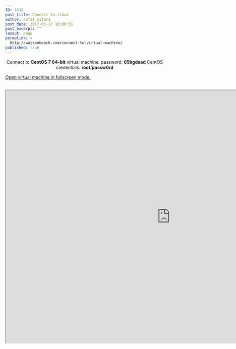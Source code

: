 ```yaml
---
ID: 3318
post_title: Connect to cloud
author: rafal sitarz
post_date: 2017-01-17 10:00:51
post_excerpt: ""
layout: page
permalink: >
  http://watsonbeach.com/connect-to-virtual-machine/
published: true
---
```

<center>
  Connect to <strong>CentOS 7 64-bit</strong> virtual machine. password: <strong>65bgdsad</strong> CentOS credentials: <strong>root</strong>/<strong>passw0rd</strong>
</center>

<a href="http://156.17.44.13:6080/vnc_auto.html?path=?token=4b2a80279aee7e4c7b086261e647696d8725ba1a" target="_blank">Open virtual machine in fullscreen mode.</a> <div class="w3-code notranslate htmlHigh">
    <iframe src="http://156.17.44.13:6080/vnc_auto.html?path=?token=4b2a80279aee7e4c7b086261e647696d8725ba1a" width="1040" height="800">http://156.17.44.13:6080/vnc_auto.html?path=?token=4b2a80279aee7e4c7b086261e647696d8725ba1a</iframe>  
</div>